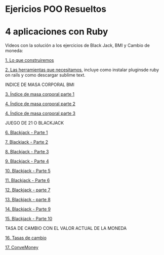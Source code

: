 # Ejericios POO Resueltos

# 4 aplicaciones con Ruby


Videos con la solución a los ejercicios de Black Jack, BMI y Cambio de moneda:

[1. Lo que construiremos](https://www.youtube.com/watch?time_continue=1&v=wM3xPjrA4fE)

[2. Las herramientas que necesitamos](https://www.youtube.com/watch?v=mdPYjOm5Rb4), incluye como instalar pluginsde ruby on rails y como descargar sublime text.

INDICE DE MASA CORPORAL BMI

[3. Índice de masa corporal parte 1](https://www.youtube.com/watch?v=c6VMFACiyTU)

[4. Índice de masa corporal parte 2](https://www.youtube.com/watch?v=0lVQy8vVdWE)

[4. Índice de masa corporal parte 3](https://www.youtube.com/watch?v=NTVp6a8flZ4)

JUEGO DE 21 O BLACKJACK

[6. Blackjack - Parte 1](https://www.youtube.com/watch?time_continue=1&v=o3Gd6N55L4A)

[7. Blackjack - Parte 2](https://www.youtube.com/watch?v=9rpkxyNSz3k)

[8. Blackjack - Parte 3](https://www.youtube.com/watch?v=dh_eymPnYTM)

[9. Blackjack - Parte 4](https://www.youtube.com/watch?v=hiBsBEPIWIc)

[10. Blackjack - Parte 5](https://www.youtube.com/watch?v=tTpvwRs91Dk)

[11. Blackjack - Parte 6](https://www.youtube.com/watch?v=Ghmwjq97Tn0)

[12. Blackjack - parte 7](https://www.youtube.com/watch?time_continue=2&v=FKKHeMKKzf4)

[13. Blackjack - parte 8](https://www.youtube.com/watch?v=l_wV4nHxiRo)

[14. Blackjack - Parte 9](https://www.youtube.com/watch?time_continue=3&v=EaHSt0Fu18M)

[15. Blackjack - Parte 10](https://www.youtube.com/watch?v=QkEOixwHJEg)

TASA DE CAMBIO CON EL VALOR ACTUAL DE LA MONEDA

[16. Tasas de cambio](https://www.youtube.com/watch?time_continue=1&v=kGwdUCbjMuA)

[17. ConveMoney](https://www.youtube.com/watch?v=arrYZOIvbXg)
